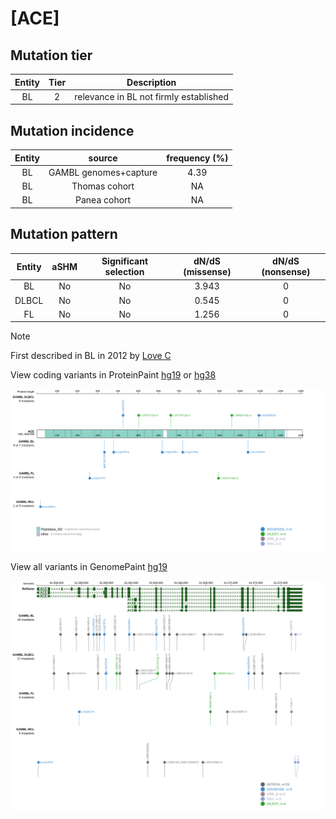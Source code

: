 # [ACE]

## Mutation tier

|Entity|Tier|Description                           |
|:------:|:----:|--------------------------------------|
|BL    |2   |relevance in BL not firmly established|
## Mutation incidence

|Entity|source               |frequency (%)|
|:------:|:---------------------:|:-------------:|
|BL    |GAMBL genomes+capture|4.39         |
|BL    |Thomas cohort        |  NA         |
|BL    |Panea cohort         |  NA         |

## Mutation pattern

|Entity|aSHM|Significant selection|dN/dS (missense)|dN/dS (nonsense)|
|:------:|:----:|:---------------------:|:----------------:|:----------------:|
|BL    |No  |No                   |3.943           |0               |
|DLBCL |No  |No                   |0.545           |0               |
|FL    |No  |No                   |1.256           |0               |


> [!NOTE]
> First described in BL in 2012 by [Love C](https://pubmed.ncbi.nlm.nih.gov/23143597)

View coding variants in ProteinPaint [hg19](https://www.bcgsc.ca/downloads/morinlab/GAMBL/test/genes/ACE_protein.html)  or [hg38](https://www.bcgsc.ca/downloads/morinlab/GAMBL/test/genes/ACE_protein_hg38.html)

![image](images/proteinpaint/ACE_NM_000789.svg)

View all variants in GenomePaint [hg19](https://www.bcgsc.ca/downloads/morinlab/GAMBL/test/genes/ACE.html)

![image](images/proteinpaint/ACE.svg)
